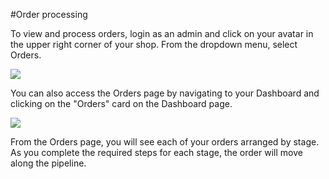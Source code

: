 #Order processing

To view and process orders, login as an admin and click on your avatar in the upper right corner of your shop. From the dropdown menu, select Orders.

![](http://raw.github.com/ongoworks/reaction/master/docs/assets/guide-admin-navigation-dropdown.png)


You can also access the Orders page by navigating to your Dashboard and clicking on the "Orders" card on the Dashboard page.

![](http://raw.github.com/ongoworks/reaction/master/docs/assets/guide-dashboard.png)

From the Orders page, you will see each of your orders arranged by stage. As you complete the required steps for each stage, the order will move along the pipeline.
